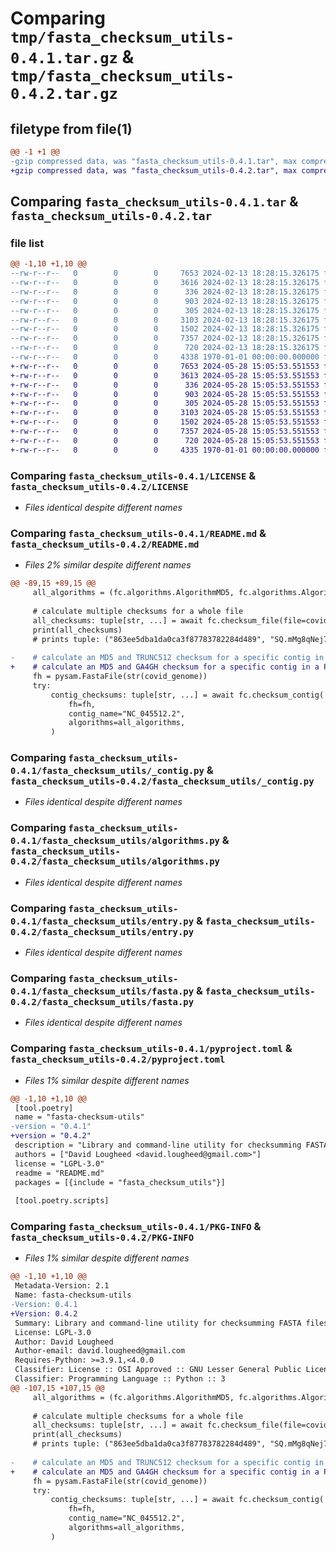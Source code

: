 # Comparing `tmp/fasta_checksum_utils-0.4.1.tar.gz` & `tmp/fasta_checksum_utils-0.4.2.tar.gz`

## filetype from file(1)

```diff
@@ -1 +1 @@
-gzip compressed data, was "fasta_checksum_utils-0.4.1.tar", max compression
+gzip compressed data, was "fasta_checksum_utils-0.4.2.tar", max compression
```

## Comparing `fasta_checksum_utils-0.4.1.tar` & `fasta_checksum_utils-0.4.2.tar`

### file list

```diff
@@ -1,10 +1,10 @@
--rw-r--r--   0        0        0     7653 2024-02-13 18:28:15.326175 fasta_checksum_utils-0.4.1/LICENSE
--rw-r--r--   0        0        0     3616 2024-02-13 18:28:15.326175 fasta_checksum_utils-0.4.1/README.md
--rw-r--r--   0        0        0      336 2024-02-13 18:28:15.326175 fasta_checksum_utils-0.4.1/fasta_checksum_utils/__init__.py
--rw-r--r--   0        0        0      903 2024-02-13 18:28:15.326175 fasta_checksum_utils-0.4.1/fasta_checksum_utils/_contig.py
--rw-r--r--   0        0        0      305 2024-02-13 18:28:15.326175 fasta_checksum_utils-0.4.1/fasta_checksum_utils/_file.py
--rw-r--r--   0        0        0     3103 2024-02-13 18:28:15.326175 fasta_checksum_utils-0.4.1/fasta_checksum_utils/algorithms.py
--rw-r--r--   0        0        0     1502 2024-02-13 18:28:15.326175 fasta_checksum_utils-0.4.1/fasta_checksum_utils/entry.py
--rw-r--r--   0        0        0     7357 2024-02-13 18:28:15.326175 fasta_checksum_utils-0.4.1/fasta_checksum_utils/fasta.py
--rw-r--r--   0        0        0      720 2024-02-13 18:28:15.326175 fasta_checksum_utils-0.4.1/pyproject.toml
--rw-r--r--   0        0        0     4338 1970-01-01 00:00:00.000000 fasta_checksum_utils-0.4.1/PKG-INFO
+-rw-r--r--   0        0        0     7653 2024-05-28 15:05:53.551553 fasta_checksum_utils-0.4.2/LICENSE
+-rw-r--r--   0        0        0     3613 2024-05-28 15:05:53.551553 fasta_checksum_utils-0.4.2/README.md
+-rw-r--r--   0        0        0      336 2024-05-28 15:05:53.551553 fasta_checksum_utils-0.4.2/fasta_checksum_utils/__init__.py
+-rw-r--r--   0        0        0      903 2024-05-28 15:05:53.551553 fasta_checksum_utils-0.4.2/fasta_checksum_utils/_contig.py
+-rw-r--r--   0        0        0      305 2024-05-28 15:05:53.551553 fasta_checksum_utils-0.4.2/fasta_checksum_utils/_file.py
+-rw-r--r--   0        0        0     3103 2024-05-28 15:05:53.551553 fasta_checksum_utils-0.4.2/fasta_checksum_utils/algorithms.py
+-rw-r--r--   0        0        0     1502 2024-05-28 15:05:53.551553 fasta_checksum_utils-0.4.2/fasta_checksum_utils/entry.py
+-rw-r--r--   0        0        0     7357 2024-05-28 15:05:53.551553 fasta_checksum_utils-0.4.2/fasta_checksum_utils/fasta.py
+-rw-r--r--   0        0        0      720 2024-05-28 15:05:53.551553 fasta_checksum_utils-0.4.2/pyproject.toml
+-rw-r--r--   0        0        0     4335 1970-01-01 00:00:00.000000 fasta_checksum_utils-0.4.2/PKG-INFO
```

### Comparing `fasta_checksum_utils-0.4.1/LICENSE` & `fasta_checksum_utils-0.4.2/LICENSE`

 * *Files identical despite different names*

### Comparing `fasta_checksum_utils-0.4.1/README.md` & `fasta_checksum_utils-0.4.2/README.md`

 * *Files 2% similar despite different names*

```diff
@@ -89,15 +89,15 @@
     all_algorithms = (fc.algorithms.AlgorithmMD5, fc.algorithms.AlgorithmGA4GH)
     
     # calculate multiple checksums for a whole file
     all_checksums: tuple[str, ...] = await fc.checksum_file(file=covid_genome, algorithms=all_algorithms)
     print(all_checksums)
     # prints tuple: ("863ee5dba1da0ca3f87783782284d489", "SQ.mMg8qNej7pU84juQQWobw9JyUy09oYdd")
     
-    # calculate an MD5 and TRUNC512 checksum for a specific contig in a PySAM FASTA file:
+    # calculate an MD5 and GA4GH checksum for a specific contig in a PySAM FASTA file:
     fh = pysam.FastaFile(str(covid_genome))
     try:
         contig_checksums: tuple[str, ...] = await fc.checksum_contig(
             fh=fh, 
             contig_name="NC_045512.2", 
             algorithms=all_algorithms,
         )
```

### Comparing `fasta_checksum_utils-0.4.1/fasta_checksum_utils/_contig.py` & `fasta_checksum_utils-0.4.2/fasta_checksum_utils/_contig.py`

 * *Files identical despite different names*

### Comparing `fasta_checksum_utils-0.4.1/fasta_checksum_utils/algorithms.py` & `fasta_checksum_utils-0.4.2/fasta_checksum_utils/algorithms.py`

 * *Files identical despite different names*

### Comparing `fasta_checksum_utils-0.4.1/fasta_checksum_utils/entry.py` & `fasta_checksum_utils-0.4.2/fasta_checksum_utils/entry.py`

 * *Files identical despite different names*

### Comparing `fasta_checksum_utils-0.4.1/fasta_checksum_utils/fasta.py` & `fasta_checksum_utils-0.4.2/fasta_checksum_utils/fasta.py`

 * *Files identical despite different names*

### Comparing `fasta_checksum_utils-0.4.1/pyproject.toml` & `fasta_checksum_utils-0.4.2/pyproject.toml`

 * *Files 1% similar despite different names*

```diff
@@ -1,10 +1,10 @@
 [tool.poetry]
 name = "fasta-checksum-utils"
-version = "0.4.1"
+version = "0.4.2"
 description = "Library and command-line utility for checksumming FASTA files and individual contigs."
 authors = ["David Lougheed <david.lougheed@gmail.com>"]
 license = "LGPL-3.0"
 readme = "README.md"
 packages = [{include = "fasta_checksum_utils"}]
 
 [tool.poetry.scripts]
```

### Comparing `fasta_checksum_utils-0.4.1/PKG-INFO` & `fasta_checksum_utils-0.4.2/PKG-INFO`

 * *Files 1% similar despite different names*

```diff
@@ -1,10 +1,10 @@
 Metadata-Version: 2.1
 Name: fasta-checksum-utils
-Version: 0.4.1
+Version: 0.4.2
 Summary: Library and command-line utility for checksumming FASTA files and individual contigs.
 License: LGPL-3.0
 Author: David Lougheed
 Author-email: david.lougheed@gmail.com
 Requires-Python: >=3.9.1,<4.0.0
 Classifier: License :: OSI Approved :: GNU Lesser General Public License v3 (LGPLv3)
 Classifier: Programming Language :: Python :: 3
@@ -107,15 +107,15 @@
     all_algorithms = (fc.algorithms.AlgorithmMD5, fc.algorithms.AlgorithmGA4GH)
     
     # calculate multiple checksums for a whole file
     all_checksums: tuple[str, ...] = await fc.checksum_file(file=covid_genome, algorithms=all_algorithms)
     print(all_checksums)
     # prints tuple: ("863ee5dba1da0ca3f87783782284d489", "SQ.mMg8qNej7pU84juQQWobw9JyUy09oYdd")
     
-    # calculate an MD5 and TRUNC512 checksum for a specific contig in a PySAM FASTA file:
+    # calculate an MD5 and GA4GH checksum for a specific contig in a PySAM FASTA file:
     fh = pysam.FastaFile(str(covid_genome))
     try:
         contig_checksums: tuple[str, ...] = await fc.checksum_contig(
             fh=fh, 
             contig_name="NC_045512.2", 
             algorithms=all_algorithms,
         )
```

